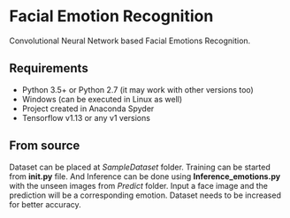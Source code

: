 # Facial Emotion Recognition

Convolutional Neural Network based Facial Emotions Recognition.

## Requirements
* Python 3.5+ or Python 2.7 (it may work with other versions too)
* Windows (can be executed in Linux as well)
* Project created in Anaconda Spyder
* Tensorflow v1.13 or any v1 versions

## From source
Dataset can be placed at *SampleDataset* folder. Training can be started from **__init__.py** file.
And Inference can be done using **Inference_emotions.py** with the unseen images from *Predict* folder.
Input a face image and the prediction will be a corresponding emotion.
Dataset needs to be increased for better accuracy.


